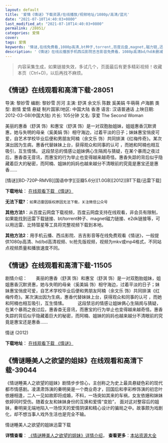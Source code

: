 ```yaml
---
layout: default
title: '爱情《情谜》下载资源/在线播放/视频地址/1080p/高清/蓝光'
date: "2021-07-10T14:40:03+0800"
last_modified_at: "2021-07-10T14:40:03+0800"
permalink: /28051/
categories: 爱情
cover:
tags: 爱情
keywords: '情谜,在线免费看,1080p高清,bt种子,torrent,百度云盘,magnet,磁力链,迅雷下载资源'
description: '《情谜》在线云播放手机西瓜影院吉吉影音免费看，1080p高清bd/hd未删减完整版和tc抢先枪版，mkv/mp4格式，附带bt/torrent种子、magnet/磁力链、百度云盘、网盘资源迅雷下载链接'
---
```


>内容采集生成，如果链接失效，多试几个，页面最后有更多精彩视频！收藏本页（Ctrl+D)，以后再找不麻烦。


## 《情谜》在线观看和高清下载-28051

导演: 黎妙雪 编剧: 黎妙雪 厉河 主演: 舒淇 余文乐 陈数 奚美娟 牛萌萌 卢海鹏 类型: 剧情 爱情 悬疑 制片国家/地区: 中国大陆 香港 语言: 汉语普通话 上映日期: 2012-03-08(中国大陆) 片长: 105分钟 又名: 孪爱 The Second Woman

美丽的惠香（舒淇 饰）和惠宝（舒淇 饰）是一对双胞胎姐妹，姐姐惠香沉默贤惠，她与失明的母亲（奚美娟 饰）相守海边，过着平淡的日子；妹妹惠宝俏皮可爱，自艺术学校毕业后便和男朋友阿楠（余文乐 饰）共同排演《红梅传奇》。某次演出因为生病，惠香代替妹妹上台，获得观众和同事的认可 ，而她和阿楠也相互吸引，互生情愫。 这段禁忌的情感让姐妹俩心生隔阂与猜疑，在某个暴雨之夜过后，惠香杳无音讯，而惠宝的行为举止也变得越来越奇怪。惠香失踪的背后似乎隐藏着巨大的秘密，而阿楠、姐妹的妈妈也越来越分不清眼前的究竟是惠宝还是惠香……


[情谜][BD-720P-RMVB][国语中字][豆瓣5.6分][1.0GB][2012][BT下载/迅雷下载]

**下载地址**： [在线观看下载 《情谜》](https://www.btdx8.com/torrent/the_second_woman_2012.html) 


**无法下载?**：`如果迅雷因版权原因无法下载，关注微信公众号 `

**其他方法1**：从百度云网盘下载视频，百度云网盘支持在线观看，非会员有限制，如果能找到迅雷下载链接、bt/torrent种子、magnet磁力链接、e2dk链接等，可以用迅雷、比特彗星等工具将完整视频下载到本地。

**其他方法2**：用手机云播、西瓜影院、吉吉影音等在线免费观看《情谜》，一般提供1080p高清、hd/bd高清视频、tc抢先版视频，视频为mkv或mp4格式，不同站点视频质量和播放速度不同。


## 《情谜》在线观看和高清下载-11505

剧情介绍：　　美丽的惠香（舒淇 饰）和惠宝（舒淇 饰）是一对双胞胎姐妹，姐姐惠香沉默贤惠，她与失明的母亲（奚美娟 饰）相守海边，过着平淡的日子；妹妹惠宝俏皮可爱，自艺术学校毕业后便和男朋友阿楠（余文乐 饰）共同排演《红梅传奇》。某次演出因为生病，惠香代替妹妹上台，获得观众和同事的认可 ，而她和阿楠也相互吸引，互生情愫。  　　这段禁忌的情感让姐妹俩心生隔阂与猜疑，在某个暴雨之夜过后，惠香杳无音讯，而惠宝的行为举止也变得越来越奇怪。惠香失踪的背后似乎隐藏着巨大的秘密，而阿楠、姐妹的妈妈也越来越分不清眼前的究竟是惠宝还是惠香……


情谜 (2012)

**下载地址**： [在线观看下载 《情谜》](https://www.btbtdy.me/btdy/dy7667.html) 


## 《情谜睡美人之欲望的姐妹》在线观看和高清下载-39044

《情谜睡美人之欲望的姐妹》剧情步步惊心，主创称之为史上最具悬疑色彩的现代都市情感剧。凌潇肃饰演的秦明昊是一个商业奇才，回国后和李彩桦饰演的初恋叶依姗相逢，二人一见如故即将成婚，不料，一场突如其来的车祸，女友依姗和妹妹依婷同时受伤。随着女友和妹妹身份的互换和爱情&ldquo;变脸”， 面对这对整容后的姐妹，秦明昊无端地陷入一场惊天的爱情阴谋和精心设计的骗局之中。故事颇为戏剧化，却不想当事人戏外生活也是完全不输。<!---剧情end--->


情谜睡美人之欲望的姐妹迅雷下载

**详情查看**： [《情谜睡美人之欲望的姐妹》详情介绍](/movie/39044/)， **查看更多**：[本站资源大全](/movie/t/all/)

